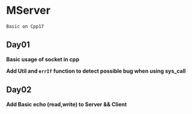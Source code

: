 # MServer

`Basic on Cpp17`



## Day01

**Basic usage of socket in cpp**

**Add Util and `errIf` function to detect possible bug when using sys_call**



## Day02

**Add Basic echo (read,write) to Server && Client**